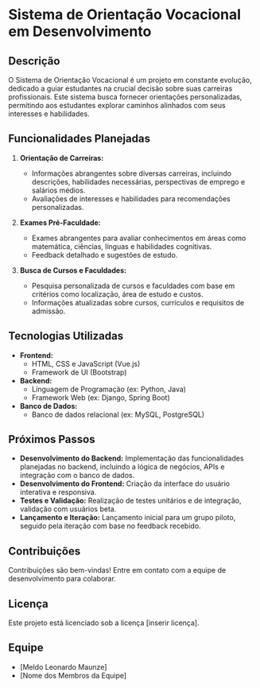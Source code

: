 # Sistema de Orientação Vocacional em Desenvolvimento

## Descrição

O Sistema de Orientação Vocacional é um projeto em constante evolução, dedicado a guiar estudantes na crucial decisão sobre suas carreiras profissionais. Este sistema busca fornecer orientações personalizadas, permitindo aos estudantes explorar caminhos alinhados com seus interesses e habilidades.

## Funcionalidades Planejadas

1. **Orientação de Carreiras:**
   - Informações abrangentes sobre diversas carreiras, incluindo descrições, habilidades necessárias, perspectivas de emprego e salários médios.
   - Avaliações de interesses e habilidades para recomendações personalizadas.

2. **Exames Pré-Faculdade:**
   - Exames abrangentes para avaliar conhecimentos em áreas como matemática, ciências, línguas e habilidades cognitivas.
   - Feedback detalhado e sugestões de estudo.

3. **Busca de Cursos e Faculdades:**
   - Pesquisa personalizada de cursos e faculdades com base em critérios como localização, área de estudo e custos.
   - Informações atualizadas sobre cursos, currículos e requisitos de admissão.

## Tecnologias Utilizadas

- **Frontend:**
  - HTML, CSS e JavaScript (Vue.js)
  - Framework de UI (Bootstrap)
- **Backend:**
  - Linguagem de Programação (ex: Python, Java)
  - Framework Web (ex: Django, Spring Boot)
- **Banco de Dados:**
  - Banco de dados relacional (ex: MySQL, PostgreSQL)

## Próximos Passos

- **Desenvolvimento do Backend:** Implementação das funcionalidades planejadas no backend, incluindo a lógica de negócios, APIs e integração com o banco de dados.
- **Desenvolvimento do Frontend:** Criação da interface do usuário interativa e responsiva.
- **Testes e Validação:** Realização de testes unitários e de integração, validação com usuários beta.
- **Lançamento e Iteração:** Lançamento inicial para um grupo piloto, seguido pela iteração com base no feedback recebido.

## Contribuições

Contribuições são bem-vindas! Entre em contato com a equipe de desenvolvimento para colaborar.

## Licença

Este projeto está licenciado sob a licença [inserir licença].

## Equipe

- [Meldo Leonardo Maunze]
- [Nome dos Membros da Equipe]

